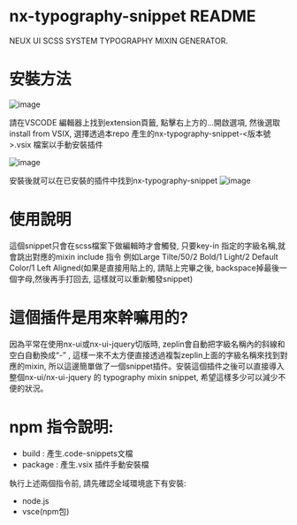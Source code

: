 # nx-typography-snippet README

NEUX UI SCSS SYSTEM TYPOGRAPHY MIXIN GENERATOR.

# 安裝方法

![image](https://i.imgur.com/YqlMRly.png)

請在VSCODE 編輯器上找到extension頁籤, 點擊右上方的...開啟選項, 然後選取 install from VSIX, 選擇透過本repo 產生的nx-typography-snippet-<版本號>.vsix 檔案以手動安裝插件

![image](https://i.imgur.com/SvgX3BZ.png)

安裝後就可以在已安裝的插件中找到nx-typography-snippet
![image](https://i.imgur.com/xTK1760.png)


# 使用說明

這個snippet只會在scss檔案下做編輯時才會觸發, 只要key-in 指定的字級名稱,就會跳出對應的mixin include 指令 
例如Large Tilte/50/2 Bold/1 Light/2 Default Color/1 Left Aligned(如果是直接用貼上的, 請貼上完畢之後, backspace掉最後一個字母,然後再手打回去, 這樣就可以重新觸發snippet)
# 這個插件是用來幹嘛用的?

因為平常在使用nx-ui或nx-ui-jquery切版時, zeplin會自動把字級名稱內的斜線和空白自動換成“-” , 這樣一來不太方便直接透過複製zeplin上面的字級名稱來找到對應的mixin, 所以這邊簡單做了一個snippet插件。安裝這個插件之後可以直接導入整個nx-ui/nx-ui-jquery 的 typography mixin snippet, 希望這樣多少可以減少不便的狀況。
# npm 指令說明: 

- build : 產生.code-snippets文檔
- package : 產生.vsix 插件手動安裝檔

執行上述兩個指令前, 請先確認全域環境底下有安裝:

- node.js
- vsce(npm包)

